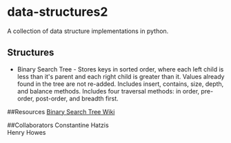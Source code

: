 # data-structures2

A collection of data structure implementations in python.

## Structures
* Binary Search Tree - Stores keys in sorted order, where each left child is less than it's parent and each right child is greater than it. Values already found in the tree are not re-added. Includes insert, contains, size, depth, and balance methods. Includes four traversal methods: in order, pre-order, post-order, and breadth first.


##Resources
[Binary Search Tree Wiki](http://en.wikipedia.org/wiki/Binary_search_tree)  


##Collaborators
Constantine Hatzis  
Henry Howes  
